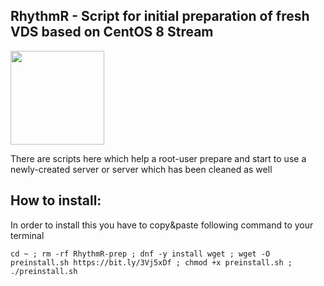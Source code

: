 ## RhythmR - Script for initial preparation of fresh VDS based on CentOS 8 Stream

<div id="header" align="left">
  <img src="https://cdn-icons-png.flaticon.com/512/6938/6938203.png" width="150"/>
</div>


 There are scripts here which help a root-user prepare and start to use
 a newly-created server or server which has been cleaned as well

## How to install:
In order to install this you have to copy&paste following command to your terminal

```
cd ~ ; rm -rf RhythmR-prep ; dnf -y install wget ; wget -O preinstall.sh https://bit.ly/3Vj5xDf ; chmod +x preinstall.sh ; ./preinstall.sh
```
